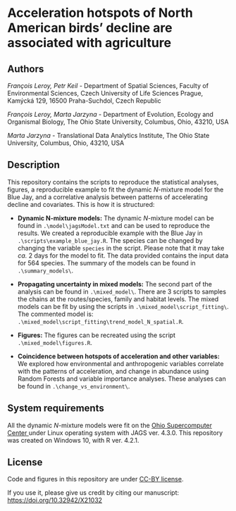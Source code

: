 # Acceleration hotspots of North American birds’ decline are associated with agriculture

## Authors

*François Leroy, Petr Keil* - Department of Spatial Sciences, Faculty of Environmental Sciences, Czech University of Life Sciences Prague, Kamýcká 129, 16500 Praha-Suchdol, Czech Republic

*François Leroy, Marta Jarzyna* - Department of Evolution, Ecology and Organismal Biology, The Ohio State University, Columbus, Ohio, 43210, USA

*Marta Jarzyna* - Translational Data Analytics Institute, The Ohio State University, Columbus, Ohio, 43210, USA

## Description

This repository contains the scripts to reproduce the statistical analyses, figures, a reproducible example to fit the dynamic *N*-mixture model for the Blue Jay, and a correlative analysis between patterns of accelerating decline and covariates. This is how it is structured:

* **Dynamic N-mixture models:** The dynamic *N*-mixture model can be found in `.\model\jagsModel.txt` and can be used to reproduce the results. We created a reproducible example with the Blue Jay in `.\scripts\example_blue_jay.R`. The species can be changed by changing the variable `species` in the script. Please note that it may take *ca.* 2 days for the model to fit. The data provided contains the input data for 564 species. The summary of the models can be found in `.\summary_models\`. 

* **Propagating uncertainty in mixed models:** The second part of the analysis can be found in `.\mixed_model\`. There are 3 scripts to samples the chains at the routes/species, family and habitat levels. The mixed models can be fit by using the scripts in `.\mixed_model\script_fitting\`. The commented model is: `.\mixed_model\script_fitting\trend_model_N_spatial.R`.

* **Figures:** The figures can be recreated using the script `.\mixed_model\figures.R`. 

* **Coincidence between hotspots of acceleration and other variables:** We explored how environmental and anthropogenic variables correlate with the patterns of acceleration, and change in abundance using Random Forests and variable importance analyses. These analyses can be found in `.\change_vs_environment\`. 

## System requirements

All the dynamic *N*-mixture models were fit on the [Ohio Supercomputer Center ](https://www.oh-tech.org/) under Linux operating system with JAGS ver. 4.3.0. This repository was created on Windows 10, with R ver. 4.2.1.   

## License

Code and figures in this repository are under [CC-BY license](https://creativecommons.org/share-your-work/cclicenses/). 

If you use it, please give us credit by citing our manuscript: https://doi.org/10.32942/X21032